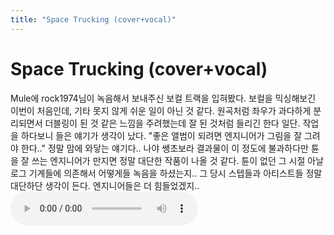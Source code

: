 ```yaml
---
title: "Space Trucking (cover+vocal)"
---
```

# Space Trucking (cover+vocal)

Mule에 rock1974님이 녹음해서 보내주신 보컬 트랙을 입혀봤다.
보컬을 믹싱해보긴 이번이 처음인데, 기타 못지 않게 쉬운 일이 아닌 것 같다.
원곡처럼 좌우가 과다하게 분리되면서 더블링이 된 것 같은 느낌을 주려했는데 잘 된 것처럼 들리긴 한다 일단.
작업을 하다보니 들은 얘기가 생각이 났다. 
"좋은 앨범이 되려면 엔지니어가 그림을 잘 그려야 한다.."
정말 맘에 와닿는 얘기다..
나야 쌩초보라 결과물이 이 정도에 불과하다만 튠을 잘 쓰는 엔지니어가 만지면 정말 대단한 작품이 나올 것 같다.
튠이 없던 그 시절 아날로그 기계들에 의존해서 어떻게들 녹음을 하셨는지..
그 당시 스텝들과 아티스트들 정말 대단하단 생각이 든다. 엔지니어들은 더 힘들었겠지..
<audio src="/assets/images/10f0fa435eeb3ef0f75227f1fd135e5b.mp3" controls preload></audio>



